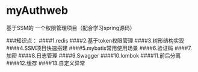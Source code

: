 # myAuthweb

基于SSM的 一个权限管理项目（配合学习spring源码）

###知识点：
####1.redis
####2.基于token权限管理
####3.树形结构实现
####4.SSM项目快速搭建
####5.mybatis常用使用场景
####6.验证码
####7.加密
####8.日志管理
####9.Swagger
####10.lombok
####11.前后分离
####12.缓存
####13.自定义异常
